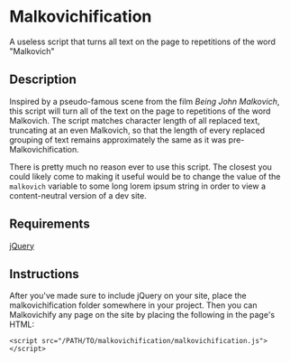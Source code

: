 # Malkovichification
A useless script that turns all text on the page to repetitions of the word "Malkovich"

## Description
Inspired by a pseudo-famous scene from the film _Being John Malkovich_, this script will turn all of the text on the page to repetitions of the word Malkovich. The script matches character length of all replaced text, truncating at an even Malkovich, so that the length of every replaced grouping of text remains approximately the same as it was pre-Malkovichification.

There is pretty much no reason ever to use this script. The closest you could likely come to making it useful would be to change the value of the `malkovich` variable to some long lorem ipsum string in order to view a content-neutral version of a dev site.

## Requirements
[jQuery](https://jquery.com)

## Instructions
After you've made sure to include jQuery on your site, place the malkovichification folder somewhere in your project. Then you can Malkovichify any page on the site by placing the following in the page's HTML:

`<script src="/PATH/TO/malkovichification/malkovichification.js"></script>`
